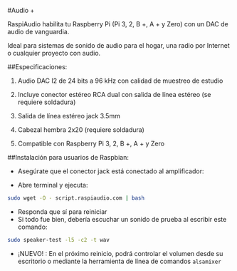  <!--
---
name: RASPIAUDIO AUDIO+
class: board
type: audio
formfactor: phat
manufacturer: RASPIAUDIO
description: An I2S digital to analog audio converter
buy: https://raspiaudio.com
image: 'audioplus.png'
pincount: 40
eeprom: no
power:
  '2':
ground:
  '6':
  '9':
  '14':
  '20':
  '25':
  '30':
  '34':
  '39':
pin:
  '12':
    name: I2S
  '35':
    name: I2S
  '40':
    name: I2S
install:
  'devices':
  - 'i2s'
-->
#Audio +


RaspiAudio habilita tu Raspberry Pi (Pi 3, 2, B +, A + y Zero) con un DAC de audio de vanguardia.

Ideal para sistemas de sonido de audio para el hogar, una radio por Internet o cualquier proyecto con audio.

##Especificaciones:


1. Audio DAC I2 de 24 bits a 96 kHz con calidad de muestreo de estudio

2. Incluye conector estéreo RCA dual con salida de línea estéreo (se requiere soldadura)

3. Salida de línea estéreo jack 3.5mm

4. Cabezal hembra 2x20 (requiere soldadura)

5. Compatible con Raspberry Pi 3, 2, B +, A + y Zero

##Instalación para usuarios de Raspbian:

* Asegúrate que el conector jack está conectado al amplificador:

* Abre terminal y ejecuta:

```bash
sudo wget -O - script.raspiaudio.com | bash
```

* Responda que sí para reiniciar
* Si todo fue bien, debería escuchar un sonido de prueba al escribir este comando:

```bash
sudo speaker-test -l5 -c2 -t wav
```

* ¡NUEVO! : En el próximo reinicio, podrá controlar el volumen desde su escritorio o mediante la herramienta de línea de comandos `alsamixer`
